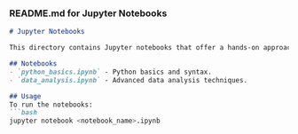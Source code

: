 ### README.md for Jupyter Notebooks

```markdown
# Jupyter Notebooks

This directory contains Jupyter notebooks that offer a hands-on approach to learning Python. They cover a range of topics from basic Python usage to advanced data analysis.

## Notebooks
- `python_basics.ipynb` - Python basics and syntax.
- `data_analysis.ipynb` - Advanced data analysis techniques.

## Usage
To run the notebooks:
```bash
jupyter notebook <notebook_name>.ipynb
```
```